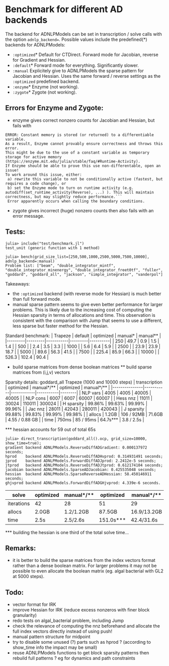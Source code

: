 # Benchmark for different AD backends
The backend for ADNLPModels can be set in transcription / solve calls with the option `adnlp_backend=`. Possible values include the predefined(*) backends for ADNLPModels:
- `:optimized`* Default for CTDirect. Forward mode for Jacobian, reverse for Gradient and Hessian.
- `:default`* Forward mode for everything. Significantly slower.
- `:manual` Explicitely give to ADNLPModels the sparse pattern for Jacobian and Hessian. Uses the same forward / reverse settings as the `:optimized` predefined backend.  
- `:enzyme`* Enzyme (not working).
- `:zygote`* Zygote (not working).

## Errors for Enzyme and Zygote:
- enzyme gives correct nonzero counts for Jacobian and Hessian, but fails with
```
ERROR: Constant memory is stored (or returned) to a differentiable variable.
As a result, Enzyme cannot provably ensure correctness and throws this error.
This might be due to the use of a constant variable as temporary storage for active memory (https://enzyme.mit.edu/julia/stable/faq/#Runtime-Activity).
If Enzyme should be able to prove this use non-differentable, open an issue!
To work around this issue, either:
 a) rewrite this variable to not be conditionally active (fastest, but requires a code change), or
 b) set the Enzyme mode to turn on runtime activity (e.g. autodiff(set_runtime_activity(Reverse), ...) ). This will maintain correctness, but may slightly reduce performance.```
 Error apparently occurs when calling the boundary conditions.
 ```
- zygote gives incorrect (huge) nonzero counts then also fails with an error message. 

## Tests:
```
julia> include("test/benchmark.jl")
test_unit (generic function with 1 method)

julia> bench(grid_size_list=[250,500,1000,2500,5000,7500,10000], adnlp_backend=:manual)
Problem list: ["beam", "double_integrator_mintf", "double_integrator_minenergy", "double_integrator_freet0tf", "fuller", "goddard", "goddard_all", "jackson", "simple_integrator", "vanderpol"]
```

Takeaways:
- the `:optimized` backend (with reverse mode for Hessian) is much better than full forward mode.
- manual sparse pattern seems to give even better performance for larger problems. This is likely due to the increasing cost of computing the Hessian sparsity in terms of allocations and time. This observation is consistent with the comparison with Jump that seems to use a different, less sparse but faster method for the Hessian.

Standard benchmark:
| Trapeze | default | optimized | manual* | manual** |
|---------|---------|-----------|---------|----------|
| 250     | 49.7    | 0.9       | 1.5     | 1.4      |
| 500     |         | 2.4       | 3.5     | 3.3      |
| 1000    |         | 5.6       | 6.4     | 5.9      |
| 2500    |         | 23.9      | 23.9    | 18.7     |
| 5000    |         | 89.6      | 56.3    | 41.5     |
| 7500    |         | 225.4     | 85.9    | 66.3     |
| 10000   |         | 526.3     | 102.4   | 90.4     |

* build sparse matrices from dense boolean matrices
** build sparse matrices from (i,j,v) vectors

Sparsity details: goddard_all Trapeze (1000 and 10000 steps)
| transcription | optimized | manual*/** | optimized | manual*/** |
|---------------|-----------|------------|-----------|--------|
| NLP vars      | 4005      | 4005       | 40005     | 40005  |
| NLP cons      | 6007      | 6007       | 60007     | 60007  |
| Hess nnz      | 11011     | 30024      | 110011    | 300024 |
| H sparsity    | 99.86%    | 99.63%     | 99.99%    | 99.96% |
| Jac nnz       | 28011     | 42043      | 280011    | 420043 |
| J sparsity    | 99.88%    | 99.83%     | 99.99%    | 99.98% |
| allocs        | 1.2GB     | 106 / 92MB | 71.6GB    | 4.55 / 0.88 GB |
| time          | 750ms     | 85 / 95ms  | 64.7s***  | 3.8 / 2.5s  |

*** hessian accounts for 59 out of total 65s
```
julia> direct_transcription(goddard_all().ocp, grid_size=10000, show_time=true);
gradient backend ADNLPModels.ReverseDiffADGradient: 0.000137972 seconds;
hprod    backend ADNLPModels.ReverseDiffADHvprod: 0.314931491 seconds;
jprod    backend ADNLPModels.ForwardDiffADJprod: 2.2412e-5 seconds;
jtprod   backend ADNLPModels.ReverseDiffADJtprod: 0.612174104 seconds;
jacobian backend ADNLPModels.SparseADJacobian: 0.425535048 seconds;
hessian  backend ADNLPModels.SparseReverseADHessian: 58.450146911 seconds;
ghjvprod backend ADNLPModels.ForwardDiffADGHjvprod: 4.339e-6 seconds.
```

| solve         | optimized | manual*/**  | optimized | manual*/**  |
|---------------|-----------|-------------|-----------|-------------|
| iterations    | 42        | 28          | 51        | 29          |
| allocs        | 2.0GB     | 1.2/1.2GB   | 87.5GB    | 16.9/13.2GB |
| time          | 2.5s      | 2.5/2.6s    | 151.0s*** | 42.4/31.6s  |

*** building the hessian is one third of the total solve time...

## Remarks:
- it is better to build the sparse matrices from the index vectors format rather than a dense boolean matrix. For larger problems it may not be possible to even allocate the boolean matrix (eg. algal bacterial with GL2 at 5000 steps).

## Todo:
- vector format for IRK
- improve Hessian for IRK (reduce excess nonzeros with finer block granularity)
- redo tests on algal_bacterial problem, including Jump
- check the relevance of computing the nnz beforehand and allocate the full index vectors directly instead of using push!
- manual pattern structure for midpoint
- try to disable some unused (?) parts such as hprod ? (according to show_time info the impact may be small)
- reuse ADNLPModels functions to get block sparsity patterns then rebuild full patterns ?
eg for dynamics and path constraints

